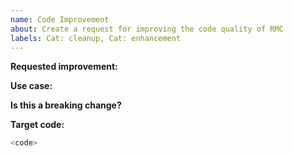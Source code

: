 ```yaml
---
name: Code Improvement
about: Create a request for improving the code quality of RMC
labels: Cat: cleanup, Cat: enhancement 
---
```

<!--
Please report security concerns to us on the
[AWS vulnerability reporting](http://aws.amazon.com/security/vulnerability-reporting/) page.
-->

<!--
Thank you for requesting an RMC improvement!
Please include the following information if it applies to your case:
-->
**Requested improvement:**

**Use case:**

**Is this a breaking change?**

**Target code:**
<!--
Either paste a snippet with code that requires improvement or paste a link to
the code that this will target.
-->
```rust
<code>
```
